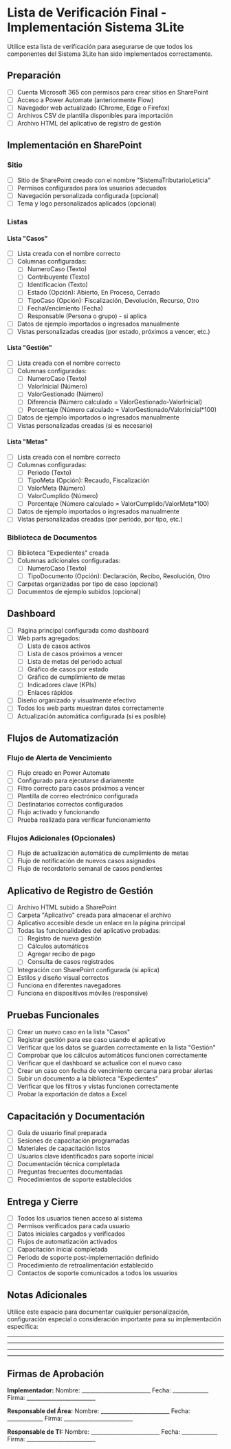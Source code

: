 # Lista de Verificación Final - Implementación Sistema 3Lite

Utilice esta lista de verificación para asegurarse de que todos los componentes del Sistema 3Lite han sido implementados correctamente.

## Preparación

- [ ] Cuenta Microsoft 365 con permisos para crear sitios en SharePoint
- [ ] Acceso a Power Automate (anteriormente Flow)
- [ ] Navegador web actualizado (Chrome, Edge o Firefox)
- [ ] Archivos CSV de plantilla disponibles para importación
- [ ] Archivo HTML del aplicativo de registro de gestión

## Implementación en SharePoint

### Sitio

- [ ] Sitio de SharePoint creado con el nombre "SistemaTributarioLeticia"
- [ ] Permisos configurados para los usuarios adecuados
- [ ] Navegación personalizada configurada (opcional)
- [ ] Tema y logo personalizados aplicados (opcional)

### Listas

#### Lista "Casos"
- [ ] Lista creada con el nombre correcto
- [ ] Columnas configuradas:
  - [ ] NumeroCaso (Texto)
  - [ ] Contribuyente (Texto)
  - [ ] Identificacion (Texto)
  - [ ] Estado (Opción): Abierto, En Proceso, Cerrado
  - [ ] TipoCaso (Opción): Fiscalización, Devolución, Recurso, Otro
  - [ ] FechaVencimiento (Fecha)
  - [ ] Responsable (Persona o grupo) - si aplica
- [ ] Datos de ejemplo importados o ingresados manualmente
- [ ] Vistas personalizadas creadas (por estado, próximos a vencer, etc.)

#### Lista "Gestión"
- [ ] Lista creada con el nombre correcto
- [ ] Columnas configuradas:
  - [ ] NumeroCaso (Texto)
  - [ ] ValorInicial (Número)
  - [ ] ValorGestionado (Número)
  - [ ] Diferencia (Número calculado = ValorGestionado-ValorInicial)
  - [ ] Porcentaje (Número calculado = ValorGestionado/ValorInicial*100)
- [ ] Datos de ejemplo importados o ingresados manualmente
- [ ] Vistas personalizadas creadas (si es necesario)

#### Lista "Metas"
- [ ] Lista creada con el nombre correcto
- [ ] Columnas configuradas:
  - [ ] Periodo (Texto)
  - [ ] TipoMeta (Opción): Recaudo, Fiscalización
  - [ ] ValorMeta (Número)
  - [ ] ValorCumplido (Número)
  - [ ] Porcentaje (Número calculado = ValorCumplido/ValorMeta*100)
- [ ] Datos de ejemplo importados o ingresados manualmente
- [ ] Vistas personalizadas creadas (por periodo, por tipo, etc.)

### Biblioteca de Documentos

- [ ] Biblioteca "Expedientes" creada
- [ ] Columnas adicionales configuradas:
  - [ ] NumeroCaso (Texto)
  - [ ] TipoDocumento (Opción): Declaración, Recibo, Resolución, Otro
- [ ] Carpetas organizadas por tipo de caso (opcional)
- [ ] Documentos de ejemplo subidos (opcional)

## Dashboard

- [ ] Página principal configurada como dashboard
- [ ] Web parts agregados:
  - [ ] Lista de casos activos
  - [ ] Lista de casos próximos a vencer
  - [ ] Lista de metas del periodo actual
  - [ ] Gráfico de casos por estado
  - [ ] Gráfico de cumplimiento de metas
  - [ ] Indicadores clave (KPIs)
  - [ ] Enlaces rápidos
- [ ] Diseño organizado y visualmente efectivo
- [ ] Todos los web parts muestran datos correctamente
- [ ] Actualización automática configurada (si es posible)

## Flujos de Automatización

### Flujo de Alerta de Vencimiento
- [ ] Flujo creado en Power Automate
- [ ] Configurado para ejecutarse diariamente
- [ ] Filtro correcto para casos próximos a vencer
- [ ] Plantilla de correo electrónico configurada
- [ ] Destinatarios correctos configurados
- [ ] Flujo activado y funcionando
- [ ] Prueba realizada para verificar funcionamiento

### Flujos Adicionales (Opcionales)
- [ ] Flujo de actualización automática de cumplimiento de metas
- [ ] Flujo de notificación de nuevos casos asignados
- [ ] Flujo de recordatorio semanal de casos pendientes

## Aplicativo de Registro de Gestión

- [ ] Archivo HTML subido a SharePoint
- [ ] Carpeta "Aplicativo" creada para almacenar el archivo
- [ ] Aplicativo accesible desde un enlace en la página principal
- [ ] Todas las funcionalidades del aplicativo probadas:
  - [ ] Registro de nueva gestión
  - [ ] Cálculos automáticos
  - [ ] Agregar recibo de pago
  - [ ] Consulta de casos registrados
- [ ] Integración con SharePoint configurada (si aplica)
- [ ] Estilos y diseño visual correctos
- [ ] Funciona en diferentes navegadores
- [ ] Funciona en dispositivos móviles (responsive)

## Pruebas Funcionales

- [ ] Crear un nuevo caso en la lista "Casos"
- [ ] Registrar gestión para ese caso usando el aplicativo
- [ ] Verificar que los datos se guarden correctamente en la lista "Gestión"
- [ ] Comprobar que los cálculos automáticos funcionen correctamente
- [ ] Verificar que el dashboard se actualice con el nuevo caso
- [ ] Crear un caso con fecha de vencimiento cercana para probar alertas
- [ ] Subir un documento a la biblioteca "Expedientes"
- [ ] Verificar que los filtros y vistas funcionen correctamente
- [ ] Probar la exportación de datos a Excel

## Capacitación y Documentación

- [ ] Guía de usuario final preparada
- [ ] Sesiones de capacitación programadas
- [ ] Materiales de capacitación listos
- [ ] Usuarios clave identificados para soporte inicial
- [ ] Documentación técnica completada
- [ ] Preguntas frecuentes documentadas
- [ ] Procedimientos de soporte establecidos

## Entrega y Cierre

- [ ] Todos los usuarios tienen acceso al sistema
- [ ] Permisos verificados para cada usuario
- [ ] Datos iniciales cargados y verificados
- [ ] Flujos de automatización activados
- [ ] Capacitación inicial completada
- [ ] Periodo de soporte post-implementación definido
- [ ] Procedimiento de retroalimentación establecido
- [ ] Contactos de soporte comunicados a todos los usuarios

## Notas Adicionales

Utilice este espacio para documentar cualquier personalización, configuración especial o consideración importante para su implementación específica:

_______________________________________________________________
_______________________________________________________________
_______________________________________________________________
_______________________________________________________________

## Firmas de Aprobación

**Implementador:**
Nombre: _________________________ Fecha: _____________
Firma: _________________________

**Responsable del Área:**
Nombre: _________________________ Fecha: _____________
Firma: _________________________

**Responsable de TI:**
Nombre: _________________________ Fecha: _____________
Firma: _________________________
